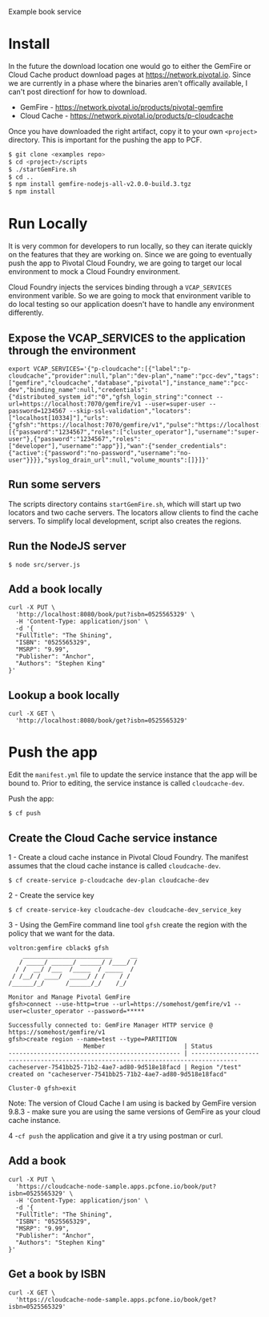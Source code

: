Example book service

# Install 
In the future the download location one would go to either the GemFire
or Cloud Cache product download pages at https://network.pivotal.io.
Since we are currently in a phase where the binaries aren't offically
available, I can't post directionf for how to download.


* GemFire - https://network.pivotal.io/products/pivotal-gemfire
* Cloud Cache - https://network.pivotal.io/products/p-cloudcache


Once you have downloaded the right artifact,
copy it to your own `<project>` directory.
This is important for the pushing the app to PCF.

```bash
$ git clone <examples repo>
$ cd <project>/scripts
$ ./startGemFire.sh
$ cd ..
$ npm install gemfire-nodejs-all-v2.0.0-build.3.tgz 
$ npm install
```

# Run Locally

It is very common for developers to run locally,
so they can iterate quickly on the features that they are working on.
Since we are going to eventually push the app to Pivotal Cloud Foundry,
we are going to target our local environment to mock a Cloud Foundry environment.

Cloud Foundry injects the services binding through a `VCAP_SERVICES` environment varible.    So we are going to mock that environment varible to do local testing so our application doesn't have to handle any environment differently.

## Expose the VCAP_SERVICES to the application through the environment 
```
export VCAP_SERVICES='{"p-cloudcache":[{"label":"p-cloudcache","provider":null,"plan":"dev-plan","name":"pcc-dev","tags":["gemfire","cloudcache","database","pivotal"],"instance_name":"pcc-dev","binding_name":null,"credentials":{"distributed_system_id":"0","gfsh_login_string":"connect --url=https://localhost:7070/gemfire/v1 --user=super-user --password=1234567 --skip-ssl-validation","locators":["localhost[10334]"],"urls":{"gfsh":"https://localhost:7070/gemfire/v1","pulse":"https://localhost:7070/pulse"},"users":[{"password":"1234567","roles":["cluster_operator"],"username":"super-user"},{"password":"1234567","roles":["developer"],"username":"app"}],"wan":{"sender_credentials":{"active":{"password":"no-password","username":"no-user"}}}},"syslog_drain_url":null,"volume_mounts":[]}]}'
```
## Run some servers 

The scripts directory contains `startGemFire.sh`, which will start up
two locators and two cache servers.
The locators allow clients to find the cache servers.
To simplify local development, script also creates the regions.

## Run the NodeJS server 

```
$ node src/server.js
```

## Add a book locally 

```
curl -X PUT \
  'http://localhost:8080/book/put?isbn=0525565329' \
  -H 'Content-Type: application/json' \
  -d '{
  "FullTitle": "The Shining",
  "ISBN": "0525565329",
  "MSRP": "9.99",
  "Publisher": "Anchor",
  "Authors": "Stephen King"
}'
```
## Lookup a book locally

```
curl -X GET \
  'http://localhost:8080/book/get?isbn=0525565329' 
```

# Push the app

Edit the `manifest.yml` file to update the service instance
that the app will be bound to.
Prior to editing, the service instance is called `cloudcache-dev`.

Push the app:

```
$ cf push
```

## Create the Cloud Cache service instance

1 -  Create a cloud cache instance in Pivotal Cloud Foundry.   The manifest assumes that the cloud cache instance is called `cloudcache-dev`.
```
$ cf create-service p-cloudcache dev-plan cloudcache-dev
```
2 - Create the service key 
```
$ cf create-service-key cloudcache-dev cloudcache-dev_service_key
```
3 - Using the GemFire command line tool ``gfsh`` create the region with the policy that we want for the data.

```
voltron:gemfire cblack$ gfsh
    _________________________     __
   / _____/ ______/ ______/ /____/ /
  / /  __/ /___  /_____  / _____  / 
 / /__/ / ____/  _____/ / /    / /  
/______/_/      /______/_/    /_/  

Monitor and Manage Pivotal GemFire
gfsh>connect --use-http=true --url=https://somehost/gemfire/v1 --user=cluster_operator --password=*****

Successfully connected to: GemFire Manager HTTP service @ https://somehost/gemfire/v1
gfsh>create region --name=test --type=PARTITION
                     Member                      | Status
------------------------------------------------ | -----------------------------------------------------------------------------------
cacheserver-7541bb25-71b2-4ae7-ad80-9d518e18facd | Region "/test" created on "cacheserver-7541bb25-71b2-4ae7-ad80-9d518e18facd"

Cluster-0 gfsh>exit
```
Note: The version of Cloud Cache I am using is backed by GemFire version 9.8.3 - make sure you are using the same versions of GemFire as your cloud cache instance.

4 -`cf push` the application and give it a try using postman or curl.

## Add a book 
```
curl -X PUT \
  'https://cloudcache-node-sample.apps.pcfone.io/book/put?isbn=0525565329' \
  -H 'Content-Type: application/json' \
  -d '{
  "FullTitle": "The Shining",
  "ISBN": "0525565329",
  "MSRP": "9.99",
  "Publisher": "Anchor",
  "Authors": "Stephen King"
}'
```

## Get a book by ISBN

```
curl -X GET \
  'https://cloudcache-node-sample.apps.pcfone.io/book/get?isbn=0525565329' 
```
